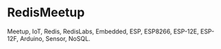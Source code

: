 # RedisMeetup
Meetup, IoT, Redis, RedisLabs, Embedded, ESP, ESP8266, ESP-12E, ESP-12F, Arduino, Sensor, NoSQL.

